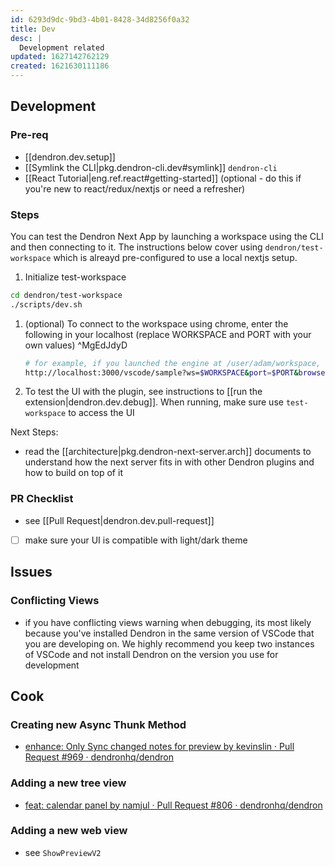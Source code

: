 ```yaml
---
id: 6293d9dc-9bd3-4b01-8428-34d8256f0a32
title: Dev
desc: |
  Development related
updated: 1627142762129
created: 1621630111186
---
```


## Development

### Pre-req
- [[dendron.dev.setup]]
- [[Symlink the CLI|pkg.dendron-cli.dev#symlink]] `dendron-cli`
- [[React Tutorial|eng.ref.react#getting-started]] (optional - do this if you're new to react/redux/nextjs or need a refresher)

### Steps

You can test the Dendron Next App by launching a workspace using the CLI and then connecting to it. The instructions below cover using `dendron/test-workspace` which is alreayd pre-configured to use a local nextjs setup.
1. Initialize test-workspace
  ```sh
  cd dendron/test-workspace
  ./scripts/dev.sh
  ```
1. (optional) To connect to the workspace using chrome, enter the following in your localhost (replace WORKSPACE and PORT with your own values) ^MgEdJdyD
   ```sh
   # for example, if you launched the engine at /user/adam/workspace, WORKSPACE should equal /user/adam/workspace
   http://localhost:3000/vscode/sample?ws=$WORKSPACE&port=$PORT&browser=1
   ```
1. To test the UI with the plugin, see instructions to [[run the extension|dendron.dev.debug]]. When running, make sure use `test-workspace` to access the UI

Next Steps:
- read the [[architecture|pkg.dendron-next-server.arch]] documents to understand how the next server fits in with other Dendron plugins and how to build on top of it

### PR Checklist
- see [[Pull Request|dendron.dev.pull-request]]
- [ ] make sure your UI is compatible with light/dark theme 


## Issues

### Conflicting Views
- if you have conflicting views warning when debugging, its most likely because you've installed Dendron in the same version of VSCode that you are developing on. We highly recommend you keep two instances of VSCode and not install Dendron on the version you use for development


## Cook

### Creating new Async Thunk Method
- [enhance: Only Sync changed notes for preview by kevinslin · Pull Request #969 · dendronhq/dendron](https://github.com/dendronhq/dendron/pull/969)

### Adding a new tree view
- [feat: calendar panel by namjul · Pull Request #806 · dendronhq/dendron](https://github.com/dendronhq/dendron/pull/806#discussion_r649103042)


### Adding a new web view
- see `ShowPreviewV2`